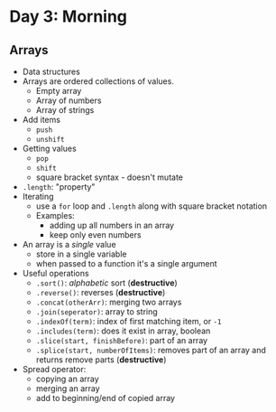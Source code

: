 # Day 3: Morning


## Arrays

- Data structures
- Arrays are ordered collections of values.
    - Empty array
    - Array of numbers
    - Array of strings
- Add items
    - `push`
    - `unshift`
- Getting values
    - `pop`
    - `shift`
    - square bracket syntax - doesn't mutate
- `.length`: "property"
- Iterating
    - use a `for` loop and `.length` along with square bracket notation
    - Examples:
        - adding up all numbers in an array
        - keep only even numbers
- An array is a *single* value
    - store in a single variable
    - when passed to a function it's a single argument
- Useful operations
    - `.sort()`: *alphabetic* sort (**destructive**)
    - `.reverse()`:  reverses (**destructive**)
    - `.concat(otherArr)`: merging two arrays
    - `.join(seperator)`: array to string
    - `.indexOf(term)`: index of first matching item, or `-1`
    - `.includes(term)`: does it exist in array, boolean
    - `.slice(start, finishBefore)`: part of an array
    - `.splice(start, numberOfItems)`: removes part of an array and returns remove parts (**destructive**)
- Spread operator:
    - copying an array
    - merging an array
    - add to beginning/end of copied array
